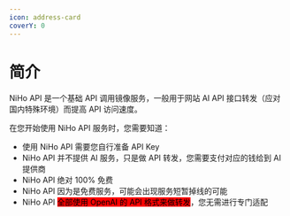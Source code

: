 ```yaml
---
icon: address-card
coverY: 0
---
```


# 简介

NiHo API 是一个基础 API 调用镜像服务，一般用于网站 AI API 接口转发（应对国内特殊环境）而提高 API 访问速度。

在您开始使用 NiHo API 服务时，您需要知道：

* 使用 NiHo API 需要您自行准备 API Key
* NiHo API 并不提供 AI 服务，只是做 API 转发，您需要支付对应的钱给到 AI 提供商
* NiHo API 绝对 100% 免费
* NiHo API 因为是免费服务，可能会出现服务短暂掉线的可能
* NiHo API <mark style="background-color:red;">全部使用 OpenAI 的 API 格式来做转发</mark>，您无需进行专门适配

